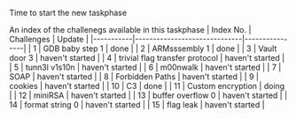 Time to start the new taskphase

An index of the challenegs available in this taskphase
| Index No. | Challenges                   | Update         |
|-----------|------------------------------|----------------|
| 1         | GDB baby step 1              | done |
| 2         | ARMsssembly 1                | done |
| 3         | Vault door 3                 | haven't started |
| 4         | trivial flag transfer protocol | haven't started |
| 5         | tunn3l v1s10n                | haven't started |
| 6         | m00nwalk                     | haven't started |
| 7         | SOAP                         | haven't started |
| 8         | Forbidden Paths              | haven't started |
| 9         | cookies                      | haven't started |
| 10        | C3                           | done |
| 11        | Custom encryption            | doing |
| 12        | miniRSA                      | haven't started |
| 13        | buffer overflow 0            | haven't started |
| 14        | format string 0              | haven't started |
| 15        | flag leak                    | haven't started |
